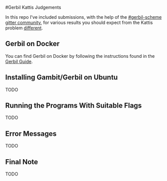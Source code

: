 #Gerbil Kattis Judgements

In this repo I've included submissions, with the help of the [#gerbil-scheme gitter community](https://gitter.im/gerbil-scheme/community), for various results you should expect from the Kattis problem [different](https://open.kattis.com/problems/different).

## Gerbil on Docker
You can find Gerbil on Docker by following the instructions found in the [Gerbil Guide](https://cons.io/guide/#skip-the-install-get-started-on-docker).

## Installing Gambit/Gerbil on Ubuntu
TODO

## Running the Programs With Suitable Flags
TODO

## Error Messages
TODO

## Final Note
TODO